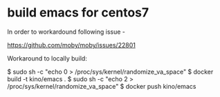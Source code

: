 # build emacs for centos7

In order to workardound following issue -

  https://github.com/moby/moby/issues/22801



Workaround to locally build:

$ sudo sh -c "echo 0 > /proc/sys/kernel/randomize_va_space"
$ docker build -t kino/emacs .
$ sudo sh -c "echo 2 > /proc/sys/kernel/randomize_va_space"
$ docker push kino/emacs
